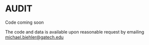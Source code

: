 # AUDIT

Code coming soon

The code and data is available upon reasonable request by emailing michael.biehler@gatech.edu
